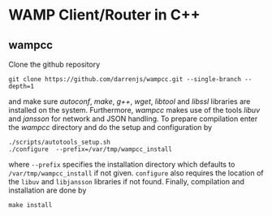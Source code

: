 
# WAMP Client/Router in C++

## wampcc

Clone the github repository

```
git clone https://github.com/darrenjs/wampcc.git --single-branch --depth=1
```

and make sure _autoconf_, _make_, _g++_, _wget_, _libtool_ and _libssl_ 
libraries are installed on the system. Furthermore, _wampcc_ makes use 
of the tools _libuv_ and _jansson_ for network and JSON handling. To 
prepare compilation enter the _wampcc_ directory and do the setup and
configuration by

```
./scripts/autotools_setup.sh
./configure  --prefix=/var/tmp/wampcc_install
```

where `--prefix` specifies the installation directory which defaults to 
`/var/tmp/wampcc_install` if not given. `configure` also requires the 
location of the `libuv` and `libjansson` libraries if not found. Finally,
compilation and installation are done by

```
make install
```
